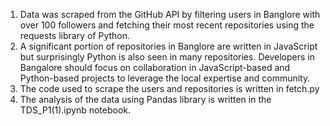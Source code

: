 1. Data was scraped from the GitHub API by filtering users in Banglore with over 100 followers and fetching their most recent repositories using the requests library of Python.
2. A significant portion of repositories in Banglore are written in JavaScript but surprisingly Python is also seen in many repositories.
Developers in Bangalore should focus on collaboration in JavaScript-based and Python-based projects to leverage the local expertise and community.
3. The code used to scrape the users and repositories is written in fetch.py
4. The analysis of the data using Pandas library is written in the TDS_P1(1).ipynb notebook.



